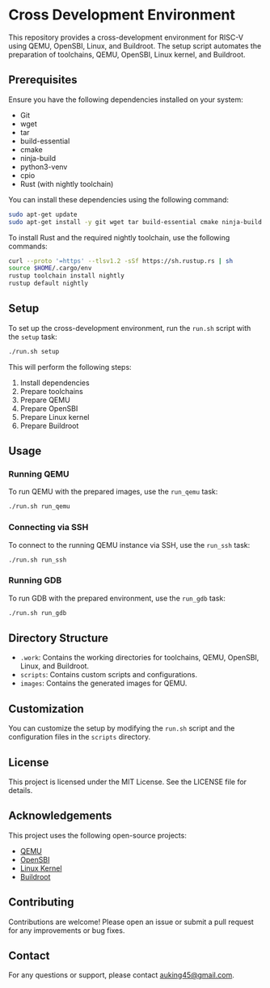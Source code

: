 # Cross Development Environment

This repository provides a cross-development environment for RISC-V using QEMU, OpenSBI, Linux, and Buildroot. The setup script automates the preparation of toolchains, QEMU, OpenSBI, Linux kernel, and Buildroot.

## Prerequisites

Ensure you have the following dependencies installed on your system:

- Git
- wget
- tar
- build-essential
- cmake
- ninja-build
- python3-venv
- cpio
- Rust (with nightly toolchain)

You can install these dependencies using the following command:

```bash
sudo apt-get update
sudo apt-get install -y git wget tar build-essential cmake ninja-build python3-venv cpio
```

To install Rust and the required nightly toolchain, use the following commands:

```bash
curl --proto '=https' --tlsv1.2 -sSf https://sh.rustup.rs | sh
source $HOME/.cargo/env
rustup toolchain install nightly
rustup default nightly
```

## Setup

To set up the cross-development environment, run the `run.sh` script with the `setup` task:

```bash
./run.sh setup
```

This will perform the following steps:

1. Install dependencies
2. Prepare toolchains
3. Prepare QEMU
4. Prepare OpenSBI
5. Prepare Linux kernel
6. Prepare Buildroot

## Usage

### Running QEMU

To run QEMU with the prepared images, use the `run_qemu` task:

```bash
./run.sh run_qemu
```

### Connecting via SSH

To connect to the running QEMU instance via SSH, use the `run_ssh` task:

```bash
./run.sh run_ssh
```

### Running GDB

To run GDB with the prepared environment, use the `run_gdb` task:

```bash
./run.sh run_gdb
```

## Directory Structure

- `.work`: Contains the working directories for toolchains, QEMU, OpenSBI, Linux, and Buildroot.
- `scripts`: Contains custom scripts and configurations.
- `images`: Contains the generated images for QEMU.

## Customization

You can customize the setup by modifying the `run.sh` script and the configuration files in the `scripts` directory.

## License

This project is licensed under the MIT License. See the LICENSE file for details.

## Acknowledgements

This project uses the following open-source projects:

- [QEMU](https://www.qemu.org/)
- [OpenSBI](https://github.com/riscv/opensbi)
- [Linux Kernel](https://www.kernel.org/)
- [Buildroot](https://buildroot.org/)

## Contributing

Contributions are welcome! Please open an issue or submit a pull request for any improvements or bug fixes.

## Contact

For any questions or support, please contact [auking45@gmail.com](mailto:auking45@gmail.com).
